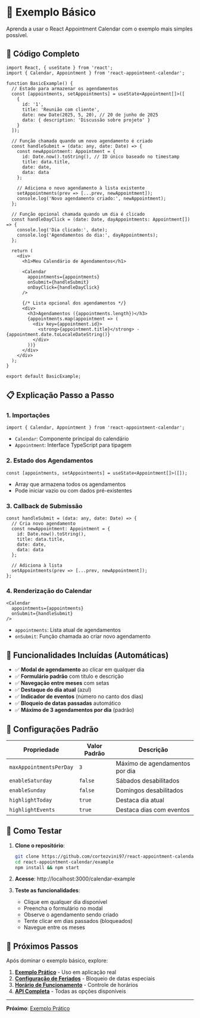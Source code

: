 # 🎯 Exemplo Básico

Aprenda a usar o React Appointment Calendar com o exemplo mais simples possível.

## 🚀 Código Completo

```tsx
import React, { useState } from 'react';
import { Calendar, Appointment } from 'react-appointment-calendar';

function BasicExample() {
  // Estado para armazenar os agendamentos
  const [appointments, setAppointments] = useState<Appointment[]>([
    {
      id: '1',
      title: 'Reunião com cliente',
      date: new Date(2025, 5, 20), // 20 de junho de 2025
      data: { description: 'Discussão sobre projeto' }
    }
  ]);

  // Função chamada quando um novo agendamento é criado
  const handleSubmit = (data: any, date: Date) => {
    const newAppointment: Appointment = {
      id: Date.now().toString(), // ID único baseado no timestamp
      title: data.title,
      date: date,
      data: data
    };
    
    // Adiciona o novo agendamento à lista existente
    setAppointments(prev => [...prev, newAppointment]);
    console.log('Novo agendamento criado:', newAppointment);
  };

  // Função opcional chamada quando um dia é clicado
  const handleDayClick = (date: Date, dayAppointments: Appointment[]) => {
    console.log('Dia clicado:', date);
    console.log('Agendamentos do dia:', dayAppointments);
  };

  return (
    <div>
      <h1>Meu Calendário de Agendamentos</h1>
      
      <Calendar
        appointments={appointments}
        onSubmit={handleSubmit}
        onDayClick={handleDayClick}
      />
      
      {/* Lista opcional dos agendamentos */}
      <div>
        <h3>Agendamentos ({appointments.length})</h3>
        {appointments.map(appointment => (
          <div key={appointment.id}>
            <strong>{appointment.title}</strong> - {appointment.date.toLocaleDateString()}
          </div>
        ))}
      </div>
    </div>
  );
}

export default BasicExample;
```

## 📋 Explicação Passo a Passo

### 1. **Importações**
```tsx
import { Calendar, Appointment } from 'react-appointment-calendar';
```
- `Calendar`: Componente principal do calendário
- `Appointment`: Interface TypeScript para tipagem

### 2. **Estado dos Agendamentos**
```tsx
const [appointments, setAppointments] = useState<Appointment[]>([]);
```
- Array que armazena todos os agendamentos
- Pode iniciar vazio ou com dados pré-existentes

### 3. **Callback de Submissão**
```tsx
const handleSubmit = (data: any, date: Date) => {
  // Cria novo agendamento
  const newAppointment: Appointment = {
    id: Date.now().toString(),
    title: data.title,
    date: date,
    data: data
  };
  
  // Adiciona à lista
  setAppointments(prev => [...prev, newAppointment]);
};
```

### 4. **Renderização do Calendar**
```tsx
<Calendar
  appointments={appointments}
  onSubmit={handleSubmit}
/>
```
- `appointments`: Lista atual de agendamentos
- `onSubmit`: Função chamada ao criar novo agendamento

## 🎨 Funcionalidades Incluídas (Automáticas)

- ✅ **Modal de agendamento** ao clicar em qualquer dia
- ✅ **Formulário padrão** com título e descrição
- ✅ **Navegação entre meses** com setas
- ✅ **Destaque do dia atual** (azul)
- ✅ **Indicador de eventos** (número no canto dos dias)
- ✅ **Bloqueio de datas passadas** automático
- ✅ **Máximo de 3 agendamentos por dia** (padrão)

## 🔧 Configurações Padrão

| Propriedade | Valor Padrão | Descrição |
|-------------|--------------|-----------|
| `maxAppointmentsPerDay` | `3` | Máximo de agendamentos por dia |
| `enableSaturday` | `false` | Sábados desabilitados |
| `enableSunday` | `false` | Domingos desabilitados |
| `highlightToday` | `true` | Destaca dia atual |
| `highlightEvents` | `true` | Destaca dias com eventos |

## 🧪 Como Testar

1. **Clone o repositório**:
   ```bash
   git clone https://github.com/cortezvini97/react-appointment-calendar
   cd react-appointment-calendar/example
   npm install && npm start
   ```

2. **Acesse**: http://localhost:3000/calendar-example

3. **Teste as funcionalidades**:
   - Clique em qualquer dia disponível
   - Preencha o formulário no modal
   - Observe o agendamento sendo criado
   - Tente clicar em dias passados (bloqueados)
   - Navegue entre os meses

## 🚀 Próximos Passos

Após dominar o exemplo básico, explore:

1. [**Exemplo Prático**](./practical-example.md) - Uso em aplicação real
2. [**Configuração de Feriados**](./holidays.md) - Bloqueio de datas especiais
3. [**Horário de Funcionamento**](./working-hours.md) - Controle de horários
4. [**API Completa**](../api-reference.md) - Todas as opções disponíveis

---

**Próximo**: [Exemplo Prático](./practical-example.md)

